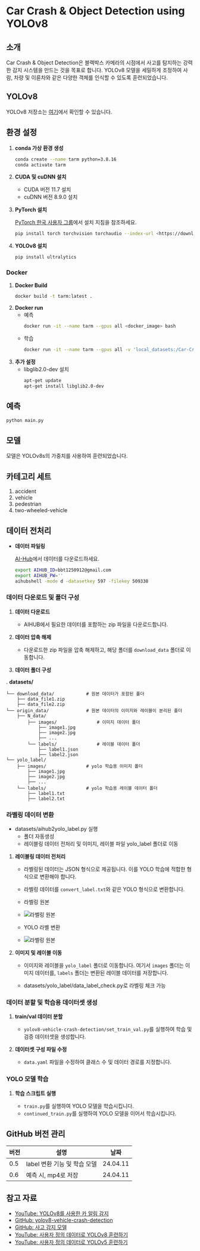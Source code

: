 # Car Crash & Object Detection using YOLOv8

## 소개

Car Crash & Object Detection은 블랙박스 카메라의 시점에서 사고를 탐지하는 강력한 감지 시스템을 만드는 것을 목표로 합니다. YOLOv8 모델을 세밀하게 조정하여 사람, 차량 및 이륜차와 같은 다양한 객체를 인식할 수 있도록 훈련되었습니다.

## YOLOv8

YOLOv8 저장소는 [여기](https://github.com/ultralytics/ultralytics)에서 확인할 수 있습니다.

## 환경 설정

1. **conda 가상 환경 생성**
    
    ```bash
    conda create --name tarm python=3.8.16
    conda activate tarm
    ```
    
2. **CUDA 및 cuDNN 설치**
    - CUDA 버전 11.7 설치
    - cuDNN 버전 8.9.0 설치
    
3. **PyTorch 설치**
    
    [PyTorch 한국 사용자 그룹](https://pytorch.kr/get-started/locally/)에서 설치 지침을 참조하세요.
    
    ```bash
    pip install torch torchvision torchaudio --index-url <https://download.pytorch.org/whl/cu121>
    ```
    
4. **YOLOv8 설치**
    
    ```bash
    pip install ultralytics
    ```

### Docker
1. **Docker Build**
    ```bash
    docker build -t tarm:latest .  
    ```
2. **Docker run** 
    - 예측
        ```bash
        docker run -it --name tarm --gpus all <docker_image> bash
        ```
    - 학습
        ```bash
        docker run -it --name tarm --gpus all -v 'local_datasets:/Car-Crash-Object-Detection-using-YOLOv8/datasets' <docker_image> bash
        ```
3. **추가 설정**
    - libglib2.0-dev 설치
        ```bash
        apt-get update
        apt-get install libglib2.0-dev
        ```

## 예측
```bash
python main.py
```


## 모델

모델은 YOLOv8s의 가중치를 사용하여 훈련되었습니다.


## 카테고리 세트

1. accident
2. vehicle
3. pedestrian
4. two-wheeled-vehicle

## 데이터 전처리

- **데이터 파일링**
    
    [AI-Hub](https://www.aihub.or.kr/aihubdata/data/view.do?currMenu=115&topMenu=100&aihubDataSe=data&dataSetSn=597)에서 데이터를 다운로드하세요.
    
    ```bash
    export AIHUB_ID=bbt1250912@gmail.com
    export AIHUB_PW=''
    aihubshell -mode d -datasetkey 597 -filekey 509338
    ```

### 데이터 다운로드 및 폴더 구성

1. **데이터 다운로드**

    - AIHUB에서 필요한 데이터를 포함하는 zip 파일을 다운로드합니다.

2. **데이터 압축 해제**

    - 다운로드한 zip 파일을 압축 해제하고, 해당 폴더를 `download_data` 폴더로 이동합니다.

3. **데이터 폴더 구성**

. **datasets/**

    └── download_data/            # 원본 데이터가 포함된 폴더
        ├── data_file1.zip
        ├── data_file2.zip
    └── origin_data/              # 원본 데이터의 이미지와 레이블이 분리된 폴더
        ├── N_data/
            ├── images/               # 이미지 데이터 폴더
                ├── image1.jpg
                ├── image2.jpg
                ├── ...
            └── labels/               # 레이블 데이터 폴더
                ├── label1.json
                ├── label2.json
    └── yolo_label/
        ├── images/               # yolo 학습용 이미지 폴더
            ├── image1.jpg
            ├── image2.jpg
            ├── ...
        └── labels/               # yolo 학습용 레이블 데이터 폴더
            ├── label1.txt
            ├── label2.txt



### 라벨링 데이터 변환

- datasets/aihub2yolo_label.py 실행
    - 폴더 자동생성
    - 레이블링 데이터 전처리 및 이미지, 레이블 파일 yolo_label 폴더로 이동

1. **레이블링 데이터 전처리**

    - 라벨링된 데이터는 JSON 형식으로 제공됩니다. 이를 YOLO 학습에 적합한 형식으로 변환해야 합니다.

    - 라벨링 데이터를 `convert_label.txt`와 같은 YOLO 형식으로 변환합니다.

    - 라벨링 원본 
    - ![라벨링 원본](./assets/origin_label.png)

    - YOLO 라벨 변환
    - ![라벨링 원본](./assets/yolo_label.png)

2. **이미지 및 레이블 이동**

    - 이미지와 레이블을 `yolo_label` 폴더로 이동합니다. 여기서 `images` 폴더는 이미지 데이터를, `labels` 폴더는 변환된 레이블 데이터를 저장합니다.

    - datasets/yolo_label/data_label_check.py로 라벨링 체크 가능 

### 데이터 분할 및 학습용 데이터셋 생성

1. **train/val 데이터 분할**

    - `yolov8-vehicle-crash-detection/set_train_val.py`를 실행하여 학습 및 검증 데이터셋을 생성합니다.

2. **데이터셋 구성 파일 수정**

    - `data.yaml` 파일을 수정하여 클래스 수 및 데이터 경로를 지정합니다.

### YOLO 모델 학습

1. **학습 스크립트 실행**

    - `train.py`를 실행하여 YOLO 모델을 학습시킵니다.
    - `continued_train.py`를 실행하여 YOLO 모델을 이어서 학습시킵니다.



## GitHub 버전 관리

| 버전 | 설명 | 날짜 |
| ---- | --- | --- |
| 0.5 | label 변환 기능 및 학습 모델 | 24.04.11|
| 0.6 | 예측 시, mp4로 저장 | 24.04.11|

## 참고 자료

- [YouTube: YOLOv8를 사용한 카 알림 감지](https://www.youtube.com/watch?v=Hk2lGL1_EEg&t=263s)
- [GitHub: yolov8-vehicle-crash-detection](https://github.com/freedomwebtech/yolov8-vehicle-crash-detection/tree/main)
- [GitHub: 사고 감지 모델](https://github.com/shubhankar-shandilya-india/Accident-Detection-Model/tree/master)
- [YouTube: 사용자 정의 데이터로 YOLOv8 훈련하기](https://www.youtube.com/watch?v=em_lOAp8DJE)
- [YouTube: 사용자 정의 데이터로 YOLOv5 훈련하기](https://www.youtube.com/watch?v=T0DO1C8uYP8)
